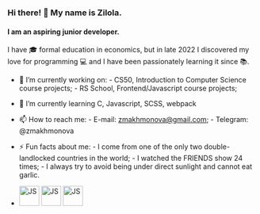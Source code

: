 ### Hi there! 👋 My name is Zilola.
#### I am an aspiring junior developer.
I have :mortar_board: formal education in economics, but in late 2022 I discovered my love for programming :computer: and I have been passionately learning it since :books:.

- :blue_book: I’m currently working on: 
         - CS50, Introduction to Computer Science course projects;
         - RS School, Frontend/Javascript course projects; 

- 🌱 I’m currently learning C, Javascript, SCSS, webpack 

- 📫 How to reach me: 
         - E-mail: zmakhmonova@gmail.com;
         - Telegram: @zmakhmonova 

- ⚡ Fun facts about me: 
         - I come from one of the only two double-landlocked countries in the world;
         - I watched the FRIENDS show 24 times;
         - I always try to avoid being under direct sunlight and cannot eat garlic.
         
- <img src='https://user-images.githubusercontent.com/44432264/223957461-e78203f8-0069-41c1-99ce-99abae8eecba.png' alt='JS' height='40px' width='40px'> <img src='https://user-images.githubusercontent.com/44432264/223958844-d269b792-1d6d-4fc6-9e59-94c1e0b06990.png' alt='JS' height='40px' width='40px'> <img src='https://user-images.githubusercontent.com/44432264/223959125-e32d9f83-518c-48bd-ad86-559f5851a2ae.png' alt='JS' height='40px' width='40px'> 



